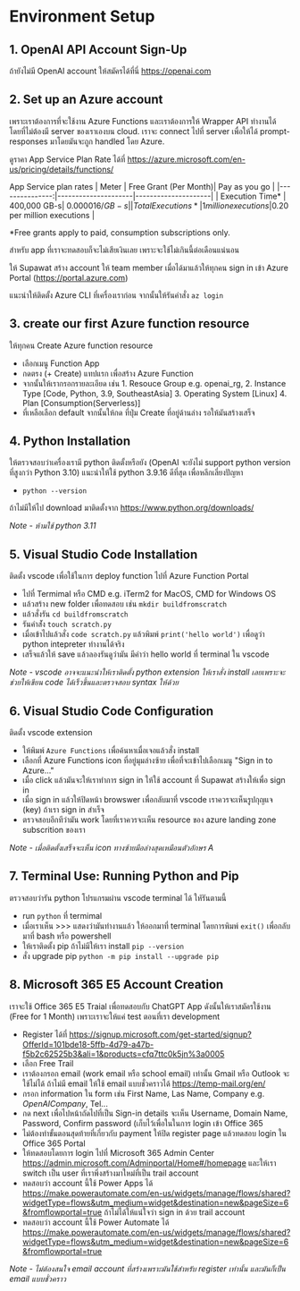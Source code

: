 # Environment Setup

## 1. OpenAI API Account Sign-Up
ถ้ายังไม่มี OpenAI account ให้สมัครได้ที่นี่ https://openai.com 

## 2. Set up an Azure account
เพราะเราต้องการที่จะใช้งาน Azure Functions และเราต้องการให้ Wrapper API ทำงานได้โดยที่ไม่ต้องมี server ของเราเองบน cloud. เราจะ connect ไปที่ server เพื่อให้ได้ prompt-responses มาโดยมันจะถูก handled โดย Azure.

ดูราคา App Service Plan Rate ได้ที่ https://azure.microsoft.com/en-us/pricing/details/functions/ 

App Service plan rates
| Meter    | Free Grant (Per Month)| 	Pay as you go |
|---------------:|---------------------|---------------------| 
|   Execution Time* | 400,000 GB-s| $0.000016/GB-s |
|    Total Executions*| 	1 million executions  |$0.20 per million executions |

*Free grants apply to paid, consumption subscriptions only.

สำหรับ app ที่เราจะทดสอบก็จะไม่เสียเงินเลย เพราะจะใช้ไม่เกินนี้ต่อเดือนแน่นอน

ให้ Supawat สร้าง account ให้ team member เมื่อได้มาแล้วให้ทุกคน sign in เข้า Azure Portal (https://portal.azure.com)

แนะนำให้ติดตั้ง Azure CLI ที่เครื่องเราก่อน จากนั้นให้รันคำสั่ง `az login` 

## 3. create our first Azure function resource
ให้ทุกคน Create Azure function resource
  
- เลือกเมนู Function App 
- กดตรง (+ Create) แทปแรก เพื่อสร้าง Azure Function
- จากนั้นให้เรากรอกรายละเอียด เช่น 1. Resouce Group e.g. openai_rg, 2. Instance Type [Code, Python, 3.9, SoutheastAsia] 3. Operating System [Linux] 4. Plan [Consumption(Serverless)]
- ที่เหลือเลือก default จากนั้นให้กด ที่ปุ่ม Create ที่อยู่ด้านล่าง รอให้มันสร้างเสร็จ

## 4. Python Installation
ให้ตรวจสอบว่าเครื่องเรามี python ติดตั้งหรือยัง (OpenAI จะยังไม่ support python version ที่สูงกว่า Python 3.10) แนะนำให้ใช้ python 3.9.16 ดีที่สุด เพื่อหลีกเลี่ยงปัญหา
-  `python --version`

ถ้าไม่มีให้ไป download มาติดตั้งจาก https://www.python.org/downloads/

*Note - ห้ามใช้ python 3.11*

## 5. Visual Studio Code Installation
ติดตั้ง vscode เพื่อใช้ในการ deploy function ไปที่ Azure Function Portal

- ไปที่ Termimal หรือ CMD e.g. iTerm2 for MacOS, CMD for Windows OS
- แล้วสร้าง new folder เพื่อทดสอบ เช่น `mkdir buildfromscratch`
- แล้วสั่งรัน `cd buildfromscratch`
- รันคำส่ัง `touch scratch.py`
- เมื่อเข้าไปแล้วสั่ง `code scratch.py` แล้วพิมพ์ `print('hello world')` เพื่อดูว่า python intepreter ทำงานได้จริง
- เสร็จแล้วให้ save แล้วลองรันดูว่ามัน มีคำว่า hello world ที่ terminal ใน vscode

*Note - vscode อาจจะแนะนำให้เราติดตั้ง python extension ให้เราสั่ง install เลยเพราะจะช่วยให้เขียน code ได้เร็วขึ้นและตรวจสอบ syntax ให้ด้วย*

## 6. Visual Studio Code Configuration
ติดตั้ง vscode extension
- ให้พิมพ์ `Azure Functions` เพื่อค้นหาเมื่อเจอแล้วสั่ง install
- เลือกที่ Azure Functions icon ที่อยู่มุมล่างซ้าย เพื่อที่จะเข้าไปเลือกเมนู "Sign in to Azure..."
- เมื่อ click แล้วมันจะให้เราทำการ sign in ให้ใช้ account ที่ Supawat สร้างให้เพื่อ sign in
- เมื่อ sign in แล้วให้ปิดหน้า browswer เพื่อกลับมาที่ vscode เราควรจะเห็นรูปกุญแจ (key) ถ้าเรา sign in สำเร็จ
- ตรวจสอบอีกทีว่ามัน work โดยที่เราควรจะเห็น resource ของ azure landing zone subscrition ของเรา

*Note - เมื่อติดตั้งเสร็จจะเห็น icon ทางซ้ายมือล่างสุดเหมือนตัวอักษร A*

## 7. Terminal Use: Running Python and Pip
ตรวจสอบว่ารัน python โปรแกรมผ่าน vscode terminal ได้ ใหัรันตามนี้
- run `python` ที่ termimal
- เมื่อเราเห็น >>> แสดงว่ามันทำงานแล้ว ให้ออกมาที่ terminal โดยการพิมพ์ `exit()` เพื่อกลับมาที่ bash หรือ powershell
- ให้เราติดตั้ง pip ถ้าไม่มีให้เรา install `pip --version`
- สั่ง upgrade pip `python -m pip install --upgrade pip`


## 8. Microsoft 365 E5 Account Creation
เราจะใช้ Office 365 E5 Traial เพื่อทดสอบกับ ChatGPT App ดังนั้นให้เราสมัครใช้งาน (Free for 1 Month) เพราะเราจะให้แค่ test ตอนที่เรา development

- Register ได้ที่ https://signup.microsoft.com/get-started/signup?OfferId=101bde18-5ffb-4d79-a47b-f5b2c62525b3&ali=1&products=cfq7ttc0k5jn%3a0005
- เลือก Free Trail
- เราต้องกรอก email (work email หรือ school email) เท่านั้น Gmail หรือ Outlook จะใช้ไม่ได้ ถ้าไม่มี email ให้ใช้ email แบบชั่วคราวได้ https://temp-mail.org/en/
- กรอก information ใน form เช่น First Name, Las Name, Company e.g. *OpenAICompany*, Tel...
- กด next เพื่อไปหน้าถัดไปที่เป็น Sign-in details จะเห็น Username, Domain Name, Password, Confirm password (เก็บไว้เพื่อในในการ login เข้า Office 365
- ไม่ต้องทำขั้นตอนสุดท้ายที่เกี่ยวกับ payment ให้ปิด register page แล้วทดสอบ login ใน Office 365 Portal
- ให้ทดสอบโดยการ login ไปที่ Microsoft 365 Admin Center https://admin.microsoft.com/Adminportal/Home#/homepage และให้เรา switch เป็น user ที่เราพึ่งสร้างมาใหม่ที่เป็น trail account
- ทดสอบว่า account นี้ใช้ Power Apps ได้ https://make.powerautomate.com/en-us/widgets/manage/flows/shared?widgetType=flows&utm_medium=widget&destination=new&pageSize=6&fromflowportal=true ถ้าไม่ได้ให้แน่ใจว่า sign in ด้วย trail account
- ทดสอบว่า account นี้ใช้ Power Automate ได้ https://make.powerautomate.com/en-us/widgets/manage/flows/shared?widgetType=flows&utm_medium=widget&destination=new&pageSize=6&fromflowportal=true 

*Note - ไม่ต้องสนใจ email account ที่สร้างเพราะมันใช้สำหรับ register เท่านั้น และมันก็เป็น email แบบชั่วคราว*

